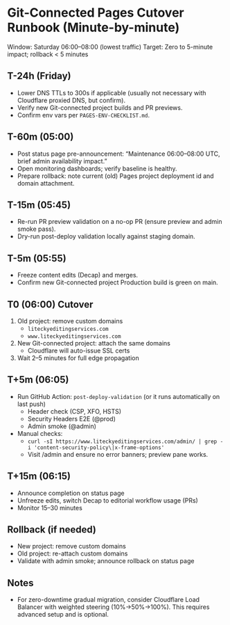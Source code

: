 # Git-Connected Pages Cutover Runbook (Minute-by-minute)

Window: Saturday 06:00–08:00 (lowest traffic)
Target: Zero to 5-minute impact; rollback < 5 minutes

## T-24h (Friday)
- Lower DNS TTLs to 300s if applicable (usually not necessary with Cloudflare proxied DNS, but confirm).
- Verify new Git-connected project builds and PR previews.
- Confirm env vars per `PAGES-ENV-CHECKLIST.md`.

## T-60m (05:00)
- Post status page pre-announcement: “Maintenance 06:00–08:00 UTC, brief admin availability impact.”
- Open monitoring dashboards; verify baseline is healthy.
- Prepare rollback: note current (old) Pages project deployment id and domain attachment.

## T-15m (05:45)
- Re-run PR preview validation on a no-op PR (ensure preview and admin smoke pass).
- Dry-run post-deploy validation locally against staging domain.

## T-5m (05:55)
- Freeze content edits (Decap) and merges.
- Confirm new Git-connected project Production build is green on main.

## T0 (06:00) Cutover
1. Old project: remove custom domains
   - `liteckyeditingservices.com`
   - `www.liteckyeditingservices.com`
2. New Git-connected project: attach the same domains
   - Cloudflare will auto-issue SSL certs
3. Wait 2–5 minutes for full edge propagation

## T+5m (06:05)
- Run GitHub Action: `post-deploy-validation` (or it runs automatically on last push)
  - Header check (CSP, XFO, HSTS)
  - Security Headers E2E (@prod)
  - Admin smoke (@admin)
- Manual checks:
  - `curl -sI https://www.liteckyeditingservices.com/admin/ | grep -i 'content-security-policy\|x-frame-options'`
  - Visit /admin and ensure no error banners; preview pane works.

## T+15m (06:15)
- Announce completion on status page
- Unfreeze edits, switch Decap to editorial workflow usage (PRs)
- Monitor 15–30 minutes

## Rollback (if needed)
- New project: remove custom domains
- Old project: re-attach custom domains
- Validate with admin smoke; announce rollback on status page

## Notes
- For zero-downtime gradual migration, consider Cloudflare Load Balancer with weighted steering (10%→50%→100%). This requires advanced setup and is optional.

